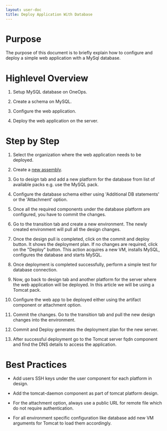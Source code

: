 ```yaml
---
layout: user-doc
title: Deploy Application With Database
---
```


# Purpose

The purpose of this document is to briefly explain how to configure and deploy a simple web application with a MySql 
database.

# Highlevel Overview

1. Setup MySQL database on OneOps.

1. Create a schema on MySQL.

1. Configure the web application.

1. Deploy the web application on the server.

# Step by Step 

1. Select the organization where the web application needs to be deployed.

1. Create a [new assembly](/user/getting-started/).

1. Go to design tab and add a new platform for the database from list of available packs e.g. use the MySQL pack.

1. Configure the database schema either using 'Additional DB statements' or the 'Attachment' option. 

1. Once all the required components under the database platform are configured, you have to commit the changes.

1. Go to the transition tab and create a new environment. The newly created environment will pull all the design 
changes.

1. Once the design pull is completed, click on the commit and deploy button. It shows the deployment plan. If no changes
are required, click on the "Deploy" button. This action acquires a new VM, installs MySQL, configures the database and
starts MySQL.

1. Once deployment is completed successfully, perform a simple test for database connection.

1. Now, go back to design tab and another platform for the server where the web application will be deployed. In this 
article we will be using a Tomcat pack.

1. Configure the web app to be deployed either using the artifact component or attachment option.

1. Commit the changes. Go to the transition tab and pull the new design changes into the environment.
 
1. Commit and Deploy generates the deployment plan for the new server.

1. After successful deployment go to the Tomcat server fqdn component and find the DNS details to access the 
application.

# Best Practices

- Add users SSH keys under the user component for each platform in design.

- Add the tomcat-daemon component as part of tomcat platform design.

- For the attachment option, always use a public URL for remote file which do not require authentication.

- For all environment specific configuration like database add new VM arguments for Tomcat to load them accordingly.
